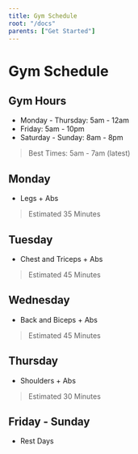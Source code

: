 ```yaml
---
title: Gym Schedule
root: "/docs"
parents: ["Get Started"]
---
```

<h1>
    Gym Schedule
</h1>

## Gym Hours

- Monday - Thursday: 5am - 12am
- Friday: 5am - 10pm
- Saturday - Sunday: 8am - 8pm

> Best Times: 5am - 7am (latest)

## Monday

- Legs + Abs

> Estimated 35 Minutes

## Tuesday

- Chest and Triceps + Abs

> Estimated 45 Minutes

## Wednesday

- Back and Biceps + Abs

> Estimated 45 Minutes

## Thursday

- Shoulders + Abs

> Estimated 30 Minutes

## Friday - Sunday

- Rest Days
